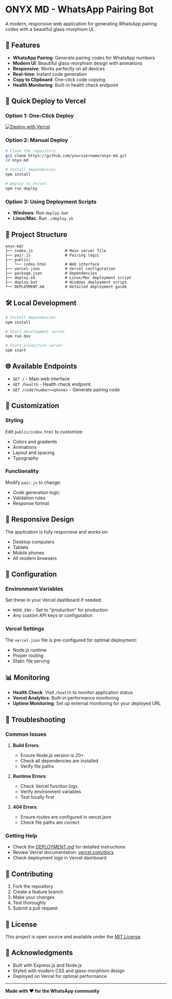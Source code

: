 # ONYX MD - WhatsApp Pairing Bot

A modern, responsive web application for generating WhatsApp pairing codes with a beautiful glass-morphism UI.

## 🌟 Features

- **WhatsApp Pairing**: Generate pairing codes for WhatsApp numbers
- **Modern UI**: Beautiful glass-morphism design with animations
- **Responsive**: Works perfectly on all devices
- **Real-time**: Instant code generation
- **Copy to Clipboard**: One-click code copying
- **Health Monitoring**: Built-in health check endpoint

## 🚀 Quick Deploy to Vercel

### Option 1: One-Click Deploy
[![Deploy with Vercel](https://vercel.com/button)](https://vercel.com/new/clone?repository-url=https://github.com/yourusername/onyx-md)

### Option 2: Manual Deploy
```bash
# Clone the repository
git clone https://github.com/yourusername/onyx-md.git
cd onyx-md

# Install dependencies
npm install

# Deploy to Vercel
npm run deploy
```

### Option 3: Using Deployment Scripts
- **Windows**: Run `deploy.bat`
- **Linux/Mac**: Run `./deploy.sh`

## 📁 Project Structure

```
onyx-md/
├── index.js              # Main server file
├── pair.js               # Pairing logic
├── public/
│   └── index.html        # Web interface
├── vercel.json           # Vercel configuration
├── package.json          # Dependencies
├── deploy.sh             # Linux/Mac deployment script
├── deploy.bat            # Windows deployment script
└── DEPLOYMENT.md         # Detailed deployment guide
```

## 🛠️ Local Development

```bash
# Install dependencies
npm install

# Start development server
npm run dev

# Start production server
npm start
```

## 🌐 Available Endpoints

- `GET /` - Main web interface
- `GET /health` - Health check endpoint
- `GET /code?number=<phone>` - Generate pairing code

## 🎨 Customization

### Styling
Edit `public/index.html` to customize:
- Colors and gradients
- Animations
- Layout and spacing
- Typography

### Functionality
Modify `pair.js` to change:
- Code generation logic
- Validation rules
- Response format

## 📱 Responsive Design

The application is fully responsive and works on:
- Desktop computers
- Tablets
- Mobile phones
- All modern browsers

## 🔧 Configuration

### Environment Variables
Set these in your Vercel dashboard if needed:
- `NODE_ENV` - Set to "production" for production
- Any custom API keys or configuration

### Vercel Settings
The `vercel.json` file is pre-configured for optimal deployment:
- Node.js runtime
- Proper routing
- Static file serving

## 📊 Monitoring

- **Health Check**: Visit `/health` to monitor application status
- **Vercel Analytics**: Built-in performance monitoring
- **Uptime Monitoring**: Set up external monitoring for your deployed URL

## 🐛 Troubleshooting

### Common Issues

1. **Build Errors**:
   - Ensure Node.js version is 20+
   - Check all dependencies are installed
   - Verify file paths

2. **Runtime Errors**:
   - Check Vercel function logs
   - Verify environment variables
   - Test locally first

3. **404 Errors**:
   - Ensure routes are configured in vercel.json
   - Check file paths are correct

### Getting Help

- Check the [DEPLOYMENT.md](DEPLOYMENT.md) for detailed instructions
- Review Vercel documentation: [vercel.com/docs](https://vercel.com/docs)
- Check deployment logs in Vercel dashboard

## 🤝 Contributing

1. Fork the repository
2. Create a feature branch
3. Make your changes
4. Test thoroughly
5. Submit a pull request

## 📄 License

This project is open source and available under the [MIT License](LICENSE).

## 🙏 Acknowledgments

- Built with Express.js and Node.js
- Styled with modern CSS and glass-morphism design
- Deployed on Vercel for optimal performance

---

**Made with ❤️ for the WhatsApp community** 